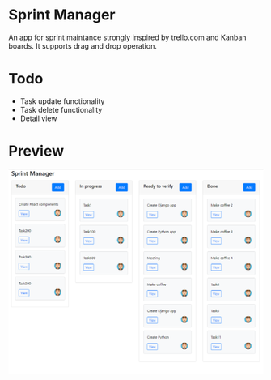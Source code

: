 # Sprint Manager
An app for sprint maintance strongly inspired by trello.com and Kanban boards. It supports drag and drop operation.

# Todo
- Task update functionality
- Task delete functionality
- Detail view

# Preview

![preview](https://github.com/Kammelleon/SprintManager/blob/main/preview_images/preview.PNG)
